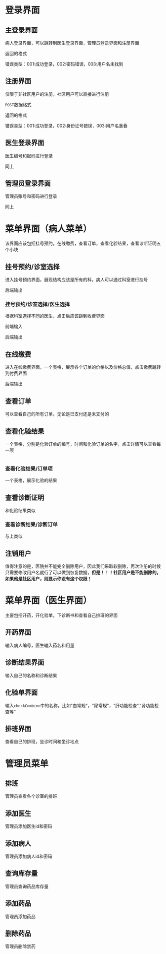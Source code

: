 # 登录界面

## 主登录界面

病人登录界面，可以跳转到医生登录界面，管理员登录界面和注册界面


返回的格式

错误类型：001:成功登录，002:密码错误，003:用户名未找到

## 注册界面

仅限于非社区用户的注册，社区用户可以直接进行注册

`POST`数据格式

返回的格式


错误类型：001:成功登录，002:身份证号错误，003:用户名重叠

## 医生登录界面

医生编号和密码进行登录

同上

## 管理员登录界面

管理员账号和密码进行登录

同上

# 菜单界面（病人菜单）

该界面应该包括挂号预约，在线缴费，查看订单，查看化验结果，查看诊断证明五个小块

## 挂号预约/诊室选择

进入挂号预约界面，展现结构应该是所有的科，病人可以通过科室进行挂号

后端输出

### 挂号预约/诊室选择/医生选择

根据科室选择不同的医生，点击后应该跳到收费界面

前端输入



后端输出

## 在线缴费

进入在线缴费界面，一个表格，展示各个订单的价格以及价格总值，点击缴费跳转到付费界面

后端输出



## 查看订单

可以查看自己的所有订单，无论是已支付还是未支付的


## 查看化验结果

一个表格，分别是化验订单的编号，时间和化验订单的名字，点击详情可以查看每一项

```json
```



### 查看化验结果/订单项

一个表格，展示化验的结果

## 查看诊断证明

和化验结果类似

### 查看诊断结果/诊断订单

与上类似

## 注销用户

值得注意的是，医院并不能完全删除用户，因此我们采取软删除，再次注册的时候只需要修改用户名就行了可以做到恢复数据，**但是！！！社区用户是不能删除的，如果他是社区用户，则显示你没有这个权限！**

# 菜单界面（医生界面）

主要包括开药，开化验单，下诊断书和查看自己排班的界面

## 开药界面

输入病人编号，医生输入药名和用量

## 诊断结果界面

输入自己的名称和诊断结果

## 化验单界面

输入`checkCombine`中的名称，比如"血常规"，"尿常规"，"肝功能检查","肾功能检查等"

## 排班界面

查看自己的排班，坐诊时间和坐诊地点

# 管理员菜单

## 排班

管理员查看各个诊室的排班

## 添加医生

管理员添加医生id和密码

## 添加病人

管理员添加病人id和密码

## 查询库存量

管理员查询药品库存量

## 添加药品

管理员添加药品

## 删除药品

管理员删除禁药